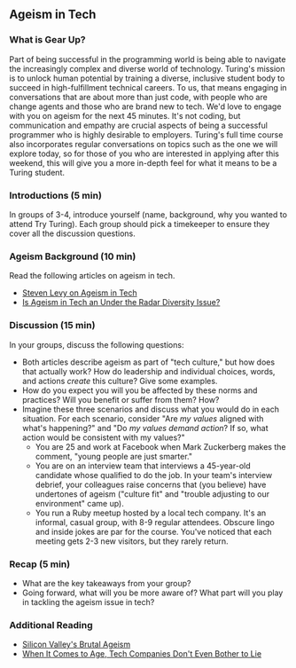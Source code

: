 ## Ageism in Tech

### What is Gear Up?

Part of being successful in the programming world is being able to navigate the increasingly complex and diverse world of technology. Turing's mission is to unlock human potential by training a diverse, inclusive student body to succeed in high-fulfillment technical careers. To us, that means engaging in conversations that are about more than just code, with people who are change agents and those who are brand new to tech. We'd love to engage with you on ageism for the next 45 minutes. It's not coding, but communication and empathy are crucial aspects of being a successful programmer who is highly desirable to employers. Turing's full time course also incorporates regular conversations on topics such as the one we will explore today, so for those of you who are interested in applying after this weekend, this will give you a more in-depth feel for what it means to be a Turing student.

### Introductions (5 min)

In groups of 3-4, introduce yourself (name, background, why you wanted to attend Try Turing). Each group should pick a timekeeper to ensure they cover all the discussion questions.

### Ageism Background (10 min)

Read the following articles on ageism in tech.
  * [Steven Levy on Ageism in Tech](https://medium.com/backchannel/how-can-we-achieve-age-diversity-in-silicon-valley-11a847cb37b7#.68wfpepu4)
  * [Is Ageism in Tech an Under the Radar Diversity Issue?](http://www.fastcompany.com/3054204/the-future-of-work/is-ageism-in-tech-an-under-the-radar-diversity-issue)

### Discussion (15 min)

In your groups, discuss the following questions:

* Both articles describe ageism as part of "tech culture," but how does that actually work? How do leadership and individual choices, words, and actions _create_ this culture? Give some examples.
* How do you expect you will you be affected by these norms and practices? Will you benefit or suffer from them? How?
* Imagine these three scenarios and discuss what you would do in each situation. For each scenario, consider "Are _my values_ aligned with what's happening?" and "Do _my values demand action_? If so, what action would be consistent with my values?"
  * You are 25 and work at Facebook when Mark Zuckerberg makes the comment, "young people are just smarter."
  * You are on an interview team that interviews a 45-year-old candidate whose qualified to do the job. In your team's interview debrief, your colleagues raise concerns that (you believe) have undertones of ageism ("culture fit" and "trouble adjusting to our environment" came up).
  * You run a Ruby meetup hosted by a local tech company. It's an informal, casual group, with 8-9 regular attendees. Obscure lingo and inside jokes are par for the course. You've noticed that each meeting gets 2-3 new visitors, but they rarely return.

### Recap (5 min)

* What are the key takeaways from your group?
* Going forward, what will you be more aware of? What part will you play in tackling the ageism issue in tech? 

### Additional Reading
* [Silicon Valley's Brutal Ageism](https://newrepublic.com/article/117088/silicons-valleys-brutal-ageism)
* [When It Comes to Age, Tech Companies Don't Even Bother to Lie](http://observer.com/2016/04/when-it-comes-to-age-bias-tech-companies-dont-even-bother-to-lie/)
